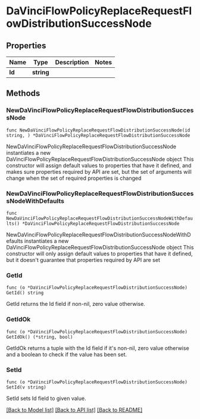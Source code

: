 # DaVinciFlowPolicyReplaceRequestFlowDistributionSuccessNode

## Properties

Name | Type | Description | Notes
------------ | ------------- | ------------- | -------------
**Id** | **string** |  | 

## Methods

### NewDaVinciFlowPolicyReplaceRequestFlowDistributionSuccessNode

`func NewDaVinciFlowPolicyReplaceRequestFlowDistributionSuccessNode(id string, ) *DaVinciFlowPolicyReplaceRequestFlowDistributionSuccessNode`

NewDaVinciFlowPolicyReplaceRequestFlowDistributionSuccessNode instantiates a new DaVinciFlowPolicyReplaceRequestFlowDistributionSuccessNode object
This constructor will assign default values to properties that have it defined,
and makes sure properties required by API are set, but the set of arguments
will change when the set of required properties is changed

### NewDaVinciFlowPolicyReplaceRequestFlowDistributionSuccessNodeWithDefaults

`func NewDaVinciFlowPolicyReplaceRequestFlowDistributionSuccessNodeWithDefaults() *DaVinciFlowPolicyReplaceRequestFlowDistributionSuccessNode`

NewDaVinciFlowPolicyReplaceRequestFlowDistributionSuccessNodeWithDefaults instantiates a new DaVinciFlowPolicyReplaceRequestFlowDistributionSuccessNode object
This constructor will only assign default values to properties that have it defined,
but it doesn't guarantee that properties required by API are set

### GetId

`func (o *DaVinciFlowPolicyReplaceRequestFlowDistributionSuccessNode) GetId() string`

GetId returns the Id field if non-nil, zero value otherwise.

### GetIdOk

`func (o *DaVinciFlowPolicyReplaceRequestFlowDistributionSuccessNode) GetIdOk() (*string, bool)`

GetIdOk returns a tuple with the Id field if it's non-nil, zero value otherwise
and a boolean to check if the value has been set.

### SetId

`func (o *DaVinciFlowPolicyReplaceRequestFlowDistributionSuccessNode) SetId(v string)`

SetId sets Id field to given value.



[[Back to Model list]](../README.md#documentation-for-models) [[Back to API list]](../README.md#documentation-for-api-endpoints) [[Back to README]](../README.md)


